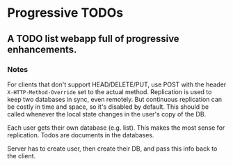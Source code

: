 # Progressive TODOs
## A TODO list webapp full of progressive enhancements.

### Notes
For clients that don't support HEAD/DELETE/PUT, use POST with the header `X-HTTP-Method-Override` set to the actual method.
Replication is used to keep two databases in sync, even remotely. But continuous replication can be costly in time and space, so it's disabled
by default. This should be called whenever the local state changes in the user's copy of the DB.

Each user gets their own database (e.g. list). This makes the most sense for replication.
Todos are documents in the databases.

Server has to create user, then create their DB, and pass this info back
to the client. 
